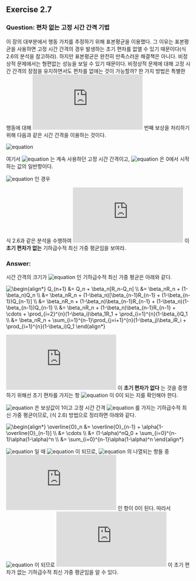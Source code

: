 ## Exercise 2.7

### Question: 편차 없는 고정 시간 간격 기법

이 장의 대부분에서 행동 가치를 추정하기 위해 표본평균을 이용했다. 그 이유는 표본평균을 사용하면 고정 시간 간격의 경우 발생하는 초기 편차를 없앨 수 있기 때문이다(식 2.6의 분석을 참고하라). 하지만 표본평균은 완전히 만족스러운 해결책은 아니다. 비정상적 문제에서는 형편없는 성능을 보일 수 있기 때문이다. 비정상적 문제에 대해 고정 시간 간격의 장점을 유지하면서도 편차를 없애는 것이 가능할까? 한 가지 방법은 특별한 행동에 대해 ![equation](https://latex.codecogs.com/svg.latex?n) 번째 보상을 처리하기 위해 다음과 같은 시간 간격을 이용하는 것이다.

![equation](https://latex.codecogs.com/svg.latex?\beta_n&space;\doteq&space;\alpha/\overline{o}_n)

여기서 ![equation](https://latex.codecogs.com/svg.latex?\alpha>0) 는 계속 사용하던 고정 시간 간격이고, ![equation](https://latex.codecogs.com/svg.latex?\overline{o}_n) 은 0에서 시작하는 값의 일반항이다.

![equation](https://latex.codecogs.com/svg.latex?\overline{o}_n&space;\doteq&space;\overline{o}_{n-1}&space;&plus;&space;\alpha(1-\overline{o}_{n-1}),\quad&space;\overline{o}_n&space;\doteq&space;0,&space;n&space;\geq&space;0) 인 경우

식 2.6과 같은 분석을 수행하여 
![equation](https://latex.codecogs.com/svg.latex?Q_n) 이 **초기 편차가 없는** 기하급수적 최신 가중 평균임을 보여라.

### Answer:

시간 간격의 크기가 ![equation](https://latex.codecogs.com/svg.latex?\beta_n) 인 기하급수적 최신 가중 평균은 아래와 같다.

<img src="https://latex.codecogs.com/svg.latex?\begin{align*}&space;Q_{n&plus;1}&space;&=&space;Q_n&space;&plus;&space;\beta_n[R_n-Q_n]&space;\\&space;&=&space;\beta_nR_n&space;&plus;&space;(1-\beta_n)Q_n&space;\\&space;&=&space;\beta_nR_n&space;&plus;&space;(1-\beta_n)[\beta_{n-1}R_{n-1}&space;&plus;&space;(1-\beta_{n-1})Q_{n-1}]&space;\\&space;&=&space;\beta_nR_n&space;&plus;&space;(1-\beta_n)\beta_{n-1}R_{n-1}&space;&plus;&space;(1-\beta_n)(1-\beta_{n-1})Q_{n-1}&space;\\&space;&=&space;\beta_nR_n&space;&plus;&space;(1-\beta_n)\beta_{n-1}R_{n-1}&space;&plus;&space;\cdots&space;&plus;&space;\prod_{i=2}^{n}(1-\beta_i)\beta_1R_1&space;&plus;&space;\prod_{i=1}^{n}(1-\beta_i)Q_1&space;\\&space;&=&space;\beta_nR_n&space;&plus;&space;\sum_{i=1}^{n-1}\prod_{j=i&plus;1}^{n}(1-\beta_j)\beta_iR_i&space;&plus;&space;\prod_{i=1}^{n}(1-\beta_i)Q_1&space;\end{align*}" title="\begin{align*} Q_{n+1} &= Q_n + \beta_n[R_n-Q_n] \\ &= \beta_nR_n + (1-\beta_n)Q_n \\ &= \beta_nR_n + (1-\beta_n)[\beta_{n-1}R_{n-1} + (1-\beta_{n-1})Q_{n-1}] \\ &= \beta_nR_n + (1-\beta_n)\beta_{n-1}R_{n-1} + (1-\beta_n)(1-\beta_{n-1})Q_{n-1} \\ &= \beta_nR_n + (1-\beta_n)\beta_{n-1}R_{n-1} + \cdots + \prod_{i=2}^{n}(1-\beta_i)\beta_1R_1 + \prod_{i=1}^{n}(1-\beta_i)Q_1 \\ &= \beta_nR_n + \sum_{i=1}^{n-1}\prod_{j=i+1}^{n}(1-\beta_j)\beta_iR_i + \prod_{i=1}^{n}(1-\beta_i)Q_1 \end{align*}" />

![equation](https://latex.codecogs.com/svg.latex?Q_n) 이 **초기 편차가 없다** 는 것을 증명하기 위해선 초기 편차를 가지는 항 ![equation](https://latex.codecogs.com/svg.latex?\inline&space;\prod_{i=1}^{n}(1-\beta_i)Q_1) 이 0이 되는 지를 확인해야 한다.

![equation](https://latex.codecogs.com/svg.latex?\overline{o}_n) 은 보상값이 1이고 고정 시간 간격 ![equation](https://latex.codecogs.com/svg.latex?\alpha) 를 가지는 기하급수적 최신 가중 평균이므로, (식 2.6) 방법으로 정리하면 아래와 같다.

<img src="https://latex.codecogs.com/svg.latex?\inline&space;\begin{align*}&space;\overline{O}_n&space;&=&space;\overline{O}_{n-1}&space;&plus;&space;\alpha[1-\overline{O}_{n-1}]&space;\\&space;&=&space;\cdots&space;\\&space;&=&space;(1-\alpha)^nQ_0&space;&plus;&space;\sum_{i=0}^{n-1}\alpha(1-\alpha)^n&space;\\&space;&=&space;\sum_{i=0}^{n-1}\alpha(1-\alpha)^n&space;\end{align*}" title="\begin{align*} \overline{O}_n &= \overline{O}_{n-1} + \alpha[1-\overline{O}_{n-1}] \\ &= \cdots \\ &= (1-\alpha)^nQ_0 + \sum_{i=0}^{n-1}\alpha(1-\alpha)^n \\ &= \sum_{i=0}^{n-1}\alpha(1-\alpha)^n \end{align*}" />

![equation](https://latex.codecogs.com/svg.latex?\overline{o}_1=\alpha) 일 때 ![equation](https://latex.codecogs.com/svg.latex?\beta_1=1) 이 되므로, ![equation](https://latex.codecogs.com/svg.latex?\inline&space;\prod_{i=1}^{n}(1-\beta_i)) 의 나열되는 항들 중 ![equation](https://latex.codecogs.com/svg.latex?n=1) 인 항이 0이 된다. 따라서 ![equation](https://latex.codecogs.com/svg.latex?\inline&space;\prod_{i=1}^{n}(1-\beta_i)Q_1=0) 이 되므로 ![equation](https://latex.codecogs.com/svg.latex?Q_n) 이 초기 편차가 없는 기하급수적 최신 가중 평균임을 알 수 있다.
